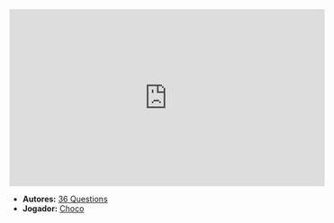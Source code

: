 <iframe width="560" height="315" src="https://www.youtube.com/embed/JUoX5EAxF34?si=xBxEV_8f7xp1Wfh-" title="YouTube video player" frameborder="0" allow="accelerometer; autoplay; clipboard-write; encrypted-media; gyroscope; picture-in-picture; web-share" referrerpolicy="strict-origin-when-cross-origin" allowfullscreen></iframe>

- **Autores:** [36 Questions](content/Autores/36%20Questions.md)
- **Jogador:** [Choco](content/Jogadores/Choco.md)